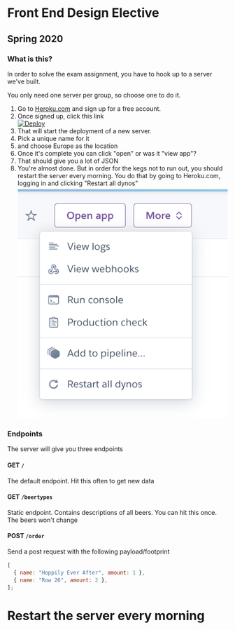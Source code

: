 # Front End Design Elective

## Spring 2020

### What is this?

In order to solve the exam assignment, you have to hook up to a server we've built.

You only need one server per group, so choose one to do it.

1. Go to <a href="Heroku.com">Heroku.com</a> and sign up for a free account.
2. Once signed up, click this link <br><a href="https://heroku.com/deploy?template=https://github.com/jonasholbech/foobarnodejs/tree/master"><img src="https://www.herokucdn.com/deploy/button.svg" alt="Deploy"></a>
3. That will start the deployment of a new server.
4. Pick a unique name for it
5. and choose Europe as the location
6. Once it's complete you can click "open" or was it "view app"?
7. That should give you a lot of JSON
8. You're almost done. But in order for the kegs not to run out, you should restart the server every morning. You do that by going to Heroku.com, logging in and clicking "Restart all dynos" <br><img src="restart.png">

### Endpoints

The server will give you three endpoints

#### GET `/`

The default endpoint. Hit this often to get new data

#### GET `/beertypes`

Static endpoint. Contains descriptions of all beers. You can hit this once. The beers won't change

#### POST `/order`

Send a post request with the following payload/footprint

```js
[
  { name: "Hoppily Ever After", amount: 1 },
  { name: "Row 26", amount: 2 },
];
```

# Restart the server every morning
